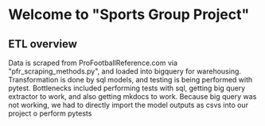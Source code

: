 # Welcome to "Sports Group Project"


## ETL overview

Data is scraped from ProFootballReference.com via "pfr_scraping_methods.py", and loaded into bigquery for warehousing. 
Transformation is done by sql models, and testing is being performed with pytest. Bottlenecks included
performing tests with sql, getting big query extractor to work, and also getting mkdocs to work. Because big query was
not working, we had to directly import the model outputs as csvs into our project o perform pytests
